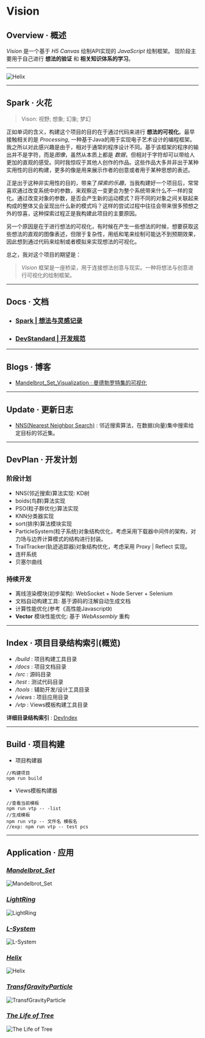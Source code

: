 # Vision

## Overview · 概述
*Vision* 是一个基于 *H5 Canvas* 绘制API实现的 *JavaScript* 绘制框架。
现阶段主要用于自己进行 **想法的验证** 和 **相关知识体系的学习**。

--------------------------------------------------
![Helix](./img/disp/Helix.png)

--------------------------------------------------
## Spark · 火花
> Vison: 视野; 想象; 幻象; 梦幻

正如单词的含义，构建这个项目的目的在于通过代码来进行 **想法的可视化**。最早接触相关的是 *Processing*, 一种基于Java的用于实现电子艺术设计的编程框架。我之所以对此感兴趣是由于，相对于通常的程序设计不同。基于该框架的程序的输出并不是字符，而是*图像*，虽然从本质上都是 *数据*，但相对于字符却可以带给人更加的直观的感受。同时我惊叹于其他人创作的作品。这些作品大多并非出于某种实用性的目的构建，更多的像是用来展示作者的创意或者用于某种思想的表述。

正是出于这种非实用性的目的，带来了*探索的乐趣*，当我构建好一个项目后，常常喜欢通过改变系统中的参数，来观察这一变更会为整个系统带来什么不一样的变化。通过改变对象的参数，是否会产生新的运动模式？将不同的对象之间关联起来构成的整体又会呈现出什么新的模式吗？这样的尝试过程中往往会带来很多预想之外的惊喜，这种探索过程正是我构建此项目的主要原因。

另一个原因是在于进行想法的可视化，有时候在产生一些想法的时候，想要获取这些想法的直观的图像表述，但限于复杂性，用纸和笔来绘制可能达不到预期效果，因此想到通过代码来绘制或者模拟来实现想法的可视化。

总之，我对这个项目的期望是：

> *Vision* 框架是一座桥梁，用于连接想法创意与现实。一种将想法与创意进行可视化的绘制框架。

--------------------------------------------------
## Docs · 文档 
* ### [Spark | 想法与灵感记录](./Spark.md)
* ### [DevStandard | 开发规范](./docs/develop/DevStandard.md)

--------------------------------------------------
## Blogs · 博客
* [Mandelbrot_Set_Visualization · 曼德勃罗特集的可视化](./docs/blogs/Mandelbrot_Set_Visualization.md)

--------------------------------------------------
## Update · 更新日志
* [NNS(Nearest Neighbor Search)](./src/algo/NNS.js) : 邻近搜索算法，在数据(向量)集中搜索给定目标的邻近集。

--------------------------------------------------
## DevPlan · 开发计划
### 阶段计划
  * NNS(邻近搜索)算法实现: KD树
  * boids(鸟群)算法实现
  * PSO(粒子群优化)算法实现
  * KNN分类器实现
  * sort(排序)算法模块实现
  * ParticleSystem(粒子系统)对象结构优化，考虑采用下载器中间件的架构，对力场与边界计算模式的结构进行封装。
  * TrailTracker(轨迹追踪器)对象结构优化，考虑采用 Proxy | Reflect 实现。 
  * 连杆系统
  * 贝塞尔曲线
### 持续开发
  * 离线渲染模块(初步架构): WebSocket + Node Server + Selenium
  * 文档自动构建工具: 基于源码的注解自动生成文档
  * 计算性能优化(参考《高性能Javascript》)
  * **Vector** 模块性能优化: 基于 *WebAssembly* 重构

--------------------------------------------------
## Index · 项目目录结构索引(概览)
* */build* : 项目构建工具目录
* */docs* : 项目文档目录
* */src* : 源码目录
* */test* : 测试代码目录
* */tools* : 辅助开发/设计工具目录
* */views* : 项目应用目录
* */vtp* : Views模板构建工具目录

**详细目录结构索引** : [DevIndex](./docs/develop/DevIndex.md) 

--------------------------------------------------
## Build · 项目构建
* 项目构建器 
```
//构建项目
npm run build
```
* Views模板构建器
```
//查看当前模板
npm run vtp -- -list
//生成模板
npm run vtp -- 文件名 模板名  
//exp: npm run vtp -- test pcs
```

--------------------------------------------------
## Application · 应用
### [*Mandelbrot_Set*](./views/Algorithm/Mandelbrot_Set/Mandelbrot_Set.html)
![Mandelbrot_Set](./img/disp/Mandelbrot_Set.png)
### [*LightRing*](./views/Projects/Ring/LightRing.html)
![LightRing](./img/disp/LightRing.png)
### [*L-System*](./views/Algorithm/LSystem/plants.html)
![L-System](./img/disp/plants.png)
### [*Helix*](./views/Projects/Helix/Helix.html)
![Helix](./img/disp/Helix_2.png)
### [*TransfGravityParticle*](./views/Research/ParticleSystem/TransfGravityParticle.html)
![TransfGravityParticle](./img/disp/TransfGravityParticle.png)
### [*The Life of Tree*](./views/Projects/The%20Life%20of%20Tree/The%20Life%20of%20Tree.html)
![The Life of Tree](./img/disp/TheLifeofTree.png)